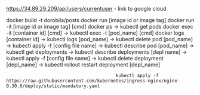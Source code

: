 https://34.89.29.209/api/users/currentuser - link to google cloud








docker build -t dorobila/posts
docker run [image id or image tag]
docker run -it [image id or image tag] [cmd]
docker ps                                    -> kubectl get pods
docker exec -it [container id] [cmd]         -> kubectl exec -t [pod_name] [cmd]
docker logs [container id]                   -> kubectl logs [pod_name]
                                             -> kubectl delete pod [pod_name]
                                             -> kubectl apply -f [config file name]
                                             -> kubectl describe pod [pod_name]
                                             -> kubectl get deployments
                                             -> kubectl describe deployments [depl name]
                                             -> kubectl apply -f [config file name]
                                             -> kubectl delete deployment [depl_name]
                                             -> kubectl rollout restart deployment [depl_name]

                                             kubectl apply -f https://raw.githubusercontent.com/kubernetes/ingress-nginx/nginx-0.30.0/deploy/static/mandatory.yaml
